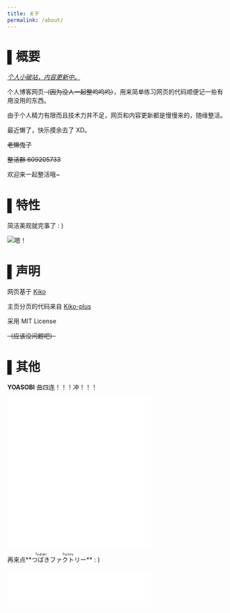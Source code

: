 ```yaml
---
title: 关于
permalink: /about/
---
```


# ▌概要

*<u>个人小破站，内容更新中。</u>*

个人博客网页~~（因为没人一起整呜呜呜）~~，用来简单练习网页的代码顺便记一些有用没用的东西。

由于个人精力有限而且技术力并不足，网页和内容更新都是慢慢来的，随缘整活。

最近懒了，快乐摸余去了 XD。

~~老懒鬼了~~

~~整活群 609205733~~

欢迎来一起整活哦~

# ▌特性

简洁美观就完事了 : )

![嗯！](https://i.loli.net/2020/08/31/vIpVWPFXBZni4wA.jpg)

# ▌声明

网页基于 [Kiko](https://github.com/gfjaru/Kiko)

主页分页的代码来自 [Kiko-plus](https://github.com/aweekj/Kiko-plus)

采用 MIT License

~~（应该没问题吧）~~

# ▌其他

**YOASOBI** 曲四连！！！冲！！！

<iframe frameborder="no" border="0" marginwidth="0" marginheight="0" width="330" height="86" src="//music.163.com/outchain/player?type=2&id=1409311773&auto=0&height=66"></iframe>

<iframe frameborder="no" border="0" marginwidth="0" marginheight="0" width="330" height="86" src="//music.163.com/outchain/player?type=2&id=1417236632&auto=0&height=66"></iframe>

<iframe frameborder="no" border="0" marginwidth="0" marginheight="0" width="330" height="86" src="//music.163.com/outchain/player?type=2&id=1444071945&auto=0&height=66"></iframe>

<iframe frameborder="no" border="0" marginwidth="0" marginheight="0" width="330" height="86" src="//music.163.com/outchain/player?type=2&id=1459343252&auto=0&height=66"></iframe>

再来点**<ruby>つばき<rt>Tsubaki</rt>ファクトリー <rt>Factory</rt></ruby>** : )

<iframe frameborder="no" border="0" marginwidth="0" marginheight="0" width="330" height="86" src="//music.163.com/outchain/player?type=2&id=1348721228&auto=0&height=66"></iframe>